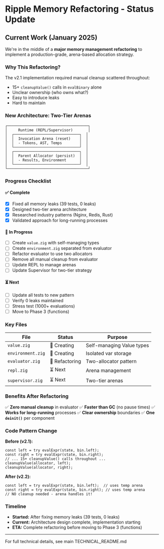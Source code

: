# Ripple Memory Refactoring - Status Update

## Current Work (January 2025)

We're in the middle of a **major memory management refactoring** to implement a production-grade, arena-based allocation strategy.

### Why This Refactoring?

The v2.1 implementation required manual cleanup scattered throughout:
- 15+ `cleanupValue()` calls in `evalBinary` alone
- Unclear ownership (who owns what?)
- Easy to introduce leaks
- Hard to maintain

### New Architecture: Two-Tier Arenas

```
┌─────────────────────────────────────┐
│     Runtime (REPL/Supervisor)       │
│  ┌──────────────────────────────┐  │
│  │  Invocation Arena (reset)    │  │
│  │  - Tokens, AST, Temps        │  │
│  └──────────────────────────────┘  │
│  ┌──────────────────────────────┐  │
│  │  Parent Allocator (persist)  │  │
│  │  - Results, Environment      │  │
│  └──────────────────────────────┘  │
└─────────────────────────────────────┘
```

### Progress Checklist

#### ✅ Complete
- [x] Fixed all memory leaks (39 tests, 0 leaks)
- [x] Designed two-tier arena architecture
- [x] Researched industry patterns (Nginx, Redis, Rust)
- [x] Validated approach for long-running processes

#### 🔨 In Progress
- [ ] Create `value.zig` with self-managing types
- [ ] Create `environment.zig` separated from evaluator
- [ ] Refactor evaluator to use two allocators
- [ ] Remove all manual cleanup from evaluator
- [ ] Update REPL to manage arenas
- [ ] Update Supervisor for two-tier strategy

#### ⏳ Next
- [ ] Update all tests to new pattern
- [ ] Verify 0 leaks maintained
- [ ] Stress test (1000+ evaluations)
- [ ] Move to Phase 3 (functions)

### Key Files

| File | Status | Purpose |
|------|--------|---------|
| `value.zig` | 🔨 Creating | Self-managing Value types |
| `environment.zig` | 🔨 Creating | Isolated var storage |
| `evaluator.zig` | 🔨 Refactoring | Two-allocator pattern |
| `repl.zig` | ⏳ Next | Arena management |
| `supervisor.zig` | ⏳ Next | Two-tier arenas |

### Benefits After Refactoring

✅ **Zero manual cleanup** in evaluator
✅ **Faster than GC** (no pause times)
✅ **Works for long-running** processes
✅ **Clear ownership** boundaries
✅ **One `deinit()`** per component

### Code Pattern Change

**Before (v2.1):**
```zig
const left = try evalExpr(state, bin.left);
const right = try evalExpr(state, bin.right);
// ... 15+ cleanupValue() calls throughout ...
cleanupValue(allocator, left);
cleanupValue(allocator, right);
```

**After (v2.2):**
```zig
const left = try evalExpr(state, bin.left);  // uses temp arena
const right = try evalExpr(state, bin.right); // uses temp arena
// NO cleanup needed - arena handles it!
```

### Timeline

- **Started:** After fixing memory leaks (39 tests, 0 leaks)
- **Current:** Architecture design complete, implementation starting
- **ETA:** Complete refactoring before moving to Phase 3 (functions)

---

For full technical details, see main TECHNICAL_README.md

